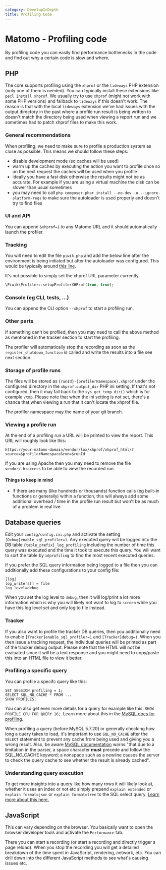 ```yaml
---
category: DevelopInDepth
title: Profiling Code
---
```

# Matomo - Profiling code

By profiling code you can easily find performance bottlenecks in the code and find out why a certain code is slow and where.

## PHP

The core supports profiling using the `xhprof` or the `tideways` PHP extension (only one of them is needed). You can typically install these extensions like `pecl install xhprof`. We usually try to use `xhprof` (might not work with some PHP versions) and fallback to `tideways` if this doesn't work. The reason is that with the local `tideways` extension we've had issues  with the output directory in the past where a profile run result is being written to doesn't match the directory being used when viewing a report run and we sometimes had to patch xhprof files to make this work. 

### General recommendations

When profiling, we need to make sure to profile a production system as close as possible. This means we should follow these steps:

* disable development mode (so caches will be used)
* warm up the caches by executing the action you want to profile once so on the next request the caches will be used when you profile
* ideally you have a fast disk otherwise the results might not be as accurate. For example if you are using a virtual machine the disk can be slower than usual sometimes
* you may need to call `php composer.phar install --no-dev -o --ignore-platform-reqs` to make sure the autoloader is used properly and doesn't try to find files

### UI and API

You can append `&xhprof=1` to any Matomo URL and it should automatically launch the profiler. 

### Tracking

You will need to edit the file `piwik.php` and add the below line after the environment is being initiated but after the autoloader was configured. This would be typically around [this line](https://github.com/matomo-org/matomo/blob/4.2.1/piwik.php#L52). 

It's not possible to simply set the xhprof URL parameter currently.

```php
\Piwik\Profiler::setupProfilerXHProf(true, true);
```

### Console (eg CLI, tests, ...)

You can append the CLI option `--xhprof` to start a profiling run. 

### Other parts

If something can't be profiled, then you may need to call the above method as mentioned in the tracker section to start the profiling.

The profiler will automatically stop the recording as soon as the `register_shutdown_function` is called and write the results into a file see next section.

### Storage of profile runs

The files will be stored as `{runId}-{profilerNamespace}.xhprof` under the configured directory in the `xhprof.output_dir` PHP ini setting. If that's not configured, then it may fall back to the `sys_get_temp_dir()` which is for example `/tmp`. Please note that when the ini setting is not set, there's a chance that when viewing a run that it can't locate the xhprof file.

The profiler namespace may the name of your git branch.

### Viewing a profile run

At the end of a profiling run a URL will be printed to view the report. This URL will roughly look like this:

`https://your-matomo-domain/vendor/lox/xhprof/xhprof_html/?source=$profilerNamespace&run=$runId`

If you are using Apache then you may need to remove the file `vendor/.htaccess` to be able to view the recorded run.

#### Things to keep in mind

* If there are many (like hundreds or thousands) function calls (eg built-in functions or generally) within a function, this will always add some additional overhead / time in the profile run result but won't be as much of a problem in real live

## Database queries

Edit your `config/config.ini.php` and activate the setting `[Debug]enable_sql_profiler=1`. Any executed query will be logged into the DB table `{table_prefix}_log_profiling` including the number of time this query was executed and the time it took to execute this query. You will want to sort the table by `idprofiling` to find the most recent executed queries. 

If you prefer the SQL query information being logged to a file then you can additionally add these configurations to your config file:

```
[log]
log_writers[] = file
log_level=debug
```

When you set the log level to `debug`, then it will log/print a lot more information which is why you will likely not want to log to `screen` while you have this log level set and only log to file instead. 

### Tracker

If you also want to profile the tracker DB queries, then you additionally need to enable `[Tracker]enable_sql_profiler=1` and `[Tracker]debug=1`. When you then issue a tracking request, the individual queries will be printed as part of the tracker debug output. Please note that the HTML will not be evaluated since it will be a text response and you might need to copy/paste this into an HTML file to view it better.

### Profiling a specific query

You can profile a specifc query like this:

```
SET SESSION profiling = 1;
SELECT SQL_NO_CACHE * FROM ...
SHOW PROFILES;
```

You can also get even more details for a query for example like this: `SHOW PROFILE CPU FOR QUERY 16;`. Learn more about this in the [MySQL docs for profiling](https://dev.mysql.com/doc/refman/8.0/en/show-profile.html).

When profiling a query (before MySQL 5.7.20) or generally checking how long a query takes to load, it's important to use `SQL_NO_CACHE` after the `SELECT` statement to prevent any cache from being used and giving you a wrong result. Also, be aware [MySQL documentation](https://dev.mysql.com/doc/refman/5.6/en/query-cache-in-select.html) warns "that due to a limitation in the parser, a space character **must** precede and follow the SQL_NO_CACHE keyword; a nonspace such as a newline causes the server to check the query cache to see whether the result is already cached".

### Understanding query execution

To get more insights into a query like how many rows it will likely look at, whether it uses an index or not etc simply prepend `explain extended` or `explain format=json` or `explain format=tree` to the SQL select query. [Learn more about this here.](https://elephantdolphin.blogspot.com/2021/08/explaining-different-explains-in-mysql.html)

## JavaScript

This can vary depending on the browser. You basically want to open the browser developer tools and activate the `Performance` tab.

There you can start a recording (or start a recording and directly trigger a page reload). When you stop the recording you will get a detailed breakdown of the time spent in JavaScript, rendering, network, etc. You can drill down into the different JavaScript methods to see what's causing issues etc.
